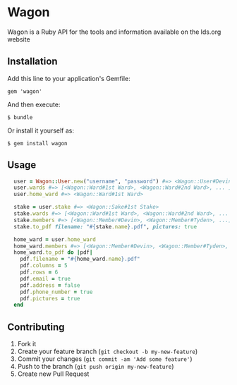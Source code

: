 # Wagon

Wagon is a Ruby API for the tools and information available on the lds.org website

## Installation

Add this line to your application's Gemfile:

    gem 'wagon'

And then execute:

    $ bundle

Or install it yourself as:

    $ gem install wagon

## Usage

```ruby
  user = Wagon::User.new("username", "password") #=> <Wagon::User#Devin>
  user.wards #=> [<Wagon::Ward#1st Ward>, <Wagon::Ward#2nd Ward>, ... ]
  user.home_ward #=> <Wagon::Ward#1st Ward>

  stake = user.stake #=> <Wagon::Sake#1st Stake>
  stake.wards #=> [<Wagon::Ward#1st Ward>, <Wagon::Ward#2nd Ward>, ... ]
  stake.members #=> [<Wagon::Member#Devin>, <Wagon::Member#Tyden>, ...]
  stake.to_pdf filename: "#{stake.name}.pdf", pictures: true

  home_ward = user.home_ward
  home_ward.members #=> [<Wagon::Member#Devin>, <Wagon::Member#Tyden>, ...]
  home_ward.to_pdf do |pdf|
    pdf.filename = "#{home_ward.name}.pdf"
    pdf.columns = 5
    pdf.rows = 6
    pdf.email = true
    pdf.address = false
    pdf.phone_number = true
    pdf.pictures = true
  end
```

## Contributing

1. Fork it
2. Create your feature branch (`git checkout -b my-new-feature`)
3. Commit your changes (`git commit -am 'Add some feature'`)
4. Push to the branch (`git push origin my-new-feature`)
5. Create new Pull Request
